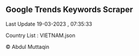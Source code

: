 

## Google Trends Keywords Scraper 
 
Last Update 19-03-2023 , 07:35:33

Country List :
VIETNAM.json



© Abdul Muttaqin 
